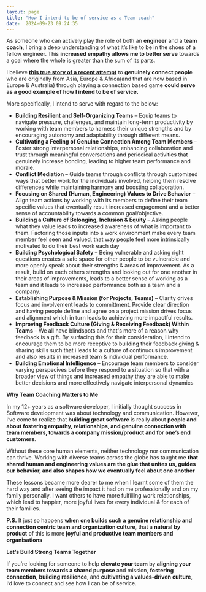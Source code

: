 ```yaml
---
layout: page
title: "How I intend to be of service as a Team coach"
date:  2024-09-23 09:24:35
---
```


As someone who can actively play the role of both an **engineer** and a **team coach**, I bring a deep understanding of what it’s like to be in the shoes of a fellow engineer. This **increased empathy allows me to better serve**  towards a goal where the whole is greater than the sum of its parts.

I believe **[this true story of a recent attempt](https://www.linkedin.com/feed/update/urn:li:activity:7244011733604786176/)** to **genuinely connect people** who are originally from Asia, Europe & Africa(and that are now based in Europe & Australia) through playing a connection based game **could serve as a good example of how I intend to be of service.**


More specifically, I intend to serve with regard to the below:

- **Building Resilient and Self-Organizing Teams** –
Equip teams to navigate pressure, challenges, and maintain long-term productivity by working with team members to harness their unique strengths and by encouraging autonomy and adaptability through different means.
- **Cultivating a Feeling of Genuine Connection Among Team Members** –
Foster strong interpersonal relationships, enhancing collaboration and trust through meaningful conversations and periodical activities that genuinely increase bonding, leading to higher team performance and morale.
- **Conflict Mediation** –
Guide teams through conflicts through customized ways that better work for the individuals involved, helping them resolve differences while maintaining harmony and boosting collaboration.
- **Focusing on Shared (Human, Engineering) Values to Drive Behavior** – Align team actions by working with its members to define their team specific values that eventually result increased engagement and a better sense of accountability towards a common goal/objective.
- **Building a Culture of Belonging, Inclusion & Equity** – Asking people what they value leads to increased awareness of what is important to them. Factoring those inputs into a work environment make every team member feel seen and valued, that way people feel more intrinsically motivated to do their best work each day
- **Building Psychological Safety** – Being vulnerable and asking right questions creates a safe space for other people to be vulnerable and more openly speak about their strengths & areas of improvement. As a result, build on each others strengths and looking out for one another in their areas of improvements, leads to a better sense of working as a team and it leads to increased performance both as a team and a company.
- **Establishing Purpose & Mission (for Projects, Teams)** – Clarity drives focus and involvement leads to committment. Provide clear direction and having people define and agree on a project mission drives focus and alignment which in turn leads to achieving more impactful results.
- **Improving Feedback Culture (Giving & Receiving Feedback) Within Teams** – We all have blindspots and that's more of a reason why feedback is a gift.
By surfacing this for their consideration, I intend to encourage them to be more receptive to building their feedback giving & sharing skills such that i leads to a culture of continuous improvement and also results in increased team & individual performance.
- **Building Emotional Intelligence** – Encourage team members to consider varying perspecives before they respond to a situation so that with a broader view of things and increased empathy they are able to make better decisions and more effectively navigate interpersonal dynamics

**Why Team Coaching Matters to Me**

In my 12+ years as a software developer, I initially thought success in Software development was about technology and communication. However, I’ve come to realize that **building great software** is really about **people and about fostering empathy, relationships, and genuine connection with team members, towards a company mission/product and for one’s end customers**.

Without these core human elements, neither technology nor communication can thrive. Working with diverse teams across the globe has taught me **that shared human and engineering values are the glue that unites us, guides our behavior, and also shapes how we eventually feel about one another**

These lessons became more dearer to me when I learnt some of them the hard way and after seeing the impact it had on me professionally and on my family personally. I want others to have more fulfilling work relationships, which lead to happier, more joyful lives for every individual & for each of their families.

**P.S.** It just so happens **when one builds such a genuine relationship and connection centric  team and organization culture**, that a **natural by product** of this is more **joyful and productive team members and organisations**

**Let’s Build Strong Teams Together**

If you’re looking for someone to help **elevate your team** by **aligning your team members towards a shared purpose** and mission, **fostering connection**, **building resilience**, and **cultivating a values-driven culture**, I’d love to connect and see how I can be of service.

